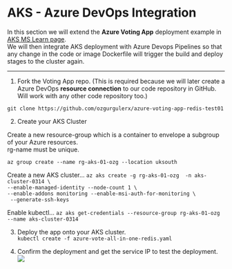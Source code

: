 # AKS - Azure DevOps Integration 

In this section we will extend the **Azure Voting App** deployment example in [AKS MS Learn page](https://learn.microsoft.com/en-us/azure/aks/learn/quick-kubernetes-deploy-cli).  
We will then integrate AKS deployment with Azure Devops Pipelines so that any change in the code or image Dockerfile will trigger the build and deploy stages to the cluster again. 

---
1. Fork the Voting App repo. (This is required because we will later create a Azure DevOps **resource connection** to our code repository in GitHub. Will work with any other code repository too.)

`git clone https://github.com/ozgurgulerx/azure-voting-app-redis-test01`

2. Create your AKS Cluster 

Create a new resource-group which is a container to envelope a subgroup of your Azure resources.  
rg-name must be unique.  

`az group create --name rg-aks-01-ozg --location uksouth`  

Create a new AKS cluster...
`az aks create -g rg-aks-01-ozg  -n aks-cluster-0314 \ `  
`--enable-managed-identity --node-count 1 \ `  
`--enable-addons monitoring --enable-msi-auth-for-monitoring \`  
` --generate-ssh-keys`  

Enable kubectl...
`az aks get-credentials --resource-group rg-aks-01-ozg  --name aks-cluster-0314`  


3. Deploy the app onto your AKS cluster.  
`kubectl create -f azure-vote-all-in-one-redis.yaml`  

4. Confirm the deployment and get the service IP to test the deployment.
![](../../../../Downloads/2023-03-14%2010.21.57%20AM.png)
